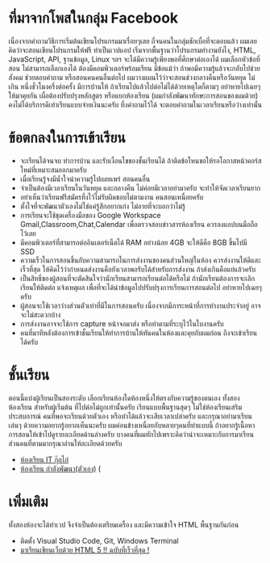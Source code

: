 # ที่มาจากโพสในกลุ่ม Facebook
เนื่องจากคำถามวิธีการเริ่มต้นเขียนโปรแกรมมาเรื่อยๆเลย ถี่จนคนในกลุ่มชักเบื่อที่จะตอบแล้ว
ผมเลยคิดว่าจะสอนเขียนโปรแกรมให้ฟรี ทำเป็นเวปแอป เริ่มจากพื้นฐานว่าโปรแกรมทำงานยังไง, HTML, JavaScript, API, ฐานข้อมูล, Linux ฯลฯ จะได้มีความรู้เพียงพอที่ศึกษาต่อเองได้ ผมเลือกหัวข้อที่สอน ไม่สามารถเลือกเองได้ ต้องมีคอมพิวเตอร์พร้อมเรียน มีข้อแม้ว่า ถ้าพอมีความรู้แล้วจะกลับไปช่วยสังคม ช่วยตอบคำถาม หรือสอนคนคนอื่นต่อไป ผมวางแผนไว้ว่าจะสอนช่วงกลางคืนหรือวันหยุด ไม่เกิน หนึ่งชั่วโมงครึ่งต่อครั้ง มีการบ้านให้ ถ้าเรียนไปแล้วไปต่อไม่ได้ด้วยเหตุใดก็ตามๆ อย่าหายไปเฉยๆให้มาคุยกัน เผื่อต้องปรับปรุงหลักสูตร หรือแยกห้องเรียน (ผมกำลังพัฒนาทักษะการสอนของผมด้วย) คงไม่ได้บริการดีเท่าเรียนแบบจ่ายเงินนะครับ ทิ้งคำถามไว้ได้ จะตอบคำถามในเวลาเรียนหรือว่างเท่านั้น

# ข้อตกลงในการเข้าเรียน
- จะเรียนได้จนจบ ทำการบ้าน และรับเงื่อนไขของชั้นเรียนได้ ถ้าติดข้อไหนขอให้รอโอกาสหน้าคอร์สใหม่ที่เหมาะสมออกมาครับ
- เมื่อเรียนรู้จงมีน้ำใจนำความรู้ไปเผยแพร่ สอนคนอื่น
- จำเป็นต้องมีเวลาเรียนในวันหยุด และกลางคืน ไม่ค่อยมีเวลาอย่ามาครับ จะทำให้จัดเวลาเรียนยาก
- อย่าเห็นว่าเรียนฟรีสมัครทิ้งไว้ไม่รับผิดชอบไม่ตามงาน คนสอนเหนื่อยครับ 
- ตั้งใจที่จะพัฒนาตัวเองไม่ใช่แค่รู้สึกอยากเก่ง ไม่อายที่จะบอกว่าไม่รู้
- การเรียนจะใช้ชุดเครื่องมือของ Google Workspace Gmail,Classroom,Chat,Calendar เพื่อตรวจสอบข่าวสารห้องเรียน ควรลงแอปบนมือถือไว้เลย 
- มีคอมพิวเตอร์ที่สามารถต่ออินเตอร์เน็ตได้ RAM อย่างน้อย 4GB จะให้ดีคือ 8GB ขึ้นไปมี SSD
- ความเร็วในการสอนขึ้นกับความสามารถในการส่งงานของคนส่วนใหญ่ในห้อง ควรส่งงานให้ดีและเร็วที่สุด ให้คิดไว้ว่ากำหนดส่งงานคือยังเวลาพอรับได้สำหรับการส่งงาน ถ้าส่งเกินคือแย่แล้วครับ
- เป็นสิทธิ์ของผู้สอนที่จะตัดสินใจว่านักเรียนสามารถเรียนต่อได้หรือไม่ ถ้านักเรียนต้องการจะเลิกเรียนให้ติดต่อ แจ้งเหตุผล เพื่อที่จะได้นำข้อมูลไปปรับปรุงการเรียนการสอนต่อไป อย่าหายไปเฉยๆครับ
- ผู้สอนจะใช้เวลาว่างส่วนตัวเท่าที่มีในการสอนครับ เนื่องจากมีภาระหน้าที่การทำงานประจำอยู่ อาจจะไม่สะดวกบ้าง
- การส่งงานอาจจะใช้การ capture หน้าจอมาส่ง หรือทำตามที่ระบุไว้ในใบงานครับ
- คนที่มาทีหลังต้องการเข้าชั้นเรียนให้ทำการบ้านให้ทันคนในห้องและคุยกับผมก่อน ถึงจะเข้าเรียนได้ครับ

# ชั้นเรียน
ตอนนี้แบ่งผู้เรียนเป็นสองระดับ เลือกเรียนห้องใดห้องหนึ่งให้ตรงกับความรู้ของตนเอง ทั้งสองห้องเรียน สำหรับผู้เริ่มต้น ที่ไปต่อไม่ถูกเท่านั้นครับ เรียนแบบพื้นฐานสุดๆ ไม่ใช่ห้องเรียนเสริมประสบการณ์ คนที่พอจะเรียนด้วยตัวเอง หรือทำได้แล้วจะเสียเวลาเปล่าครับ และกรุณาอย่ามาเรียนเล่นๆ ด้วยความอยากรู้อยากเห็นนะครับ ผมค่อนข้างเหนื่อยกับหลายๆคนที่ทำแบบนี้ ถ้าอยากรู้เนื้อหาการสอนให้เข้าไปดูรายละเอียดด้านล่างครับ บางคนที่ผมทักไปเพราะคิดว่าน่าจะเหมาะกับการมาเรียน ส่วนคนที่ตามมากรุณาอ่านให้ละเอียดด้วยครับ 
- [ห้องเรียน IT กุ๊กไก่](./kookkai-IT-classroom/)
- [ห้องเรียน กำลังพัฒนา(ตัวเอง)](./self-improvement-classroom/)
(
# เพิ่มเติม
ทั้งสองห้องจะได้ทำเวป จึงจำเป็นต้องเตรียมเครื่อง และมีความเข้าใจ HTML พื้นฐานกันก่อน
- ติดตั้ง Visual Studio Code, Git, Windows Terminal
- [มาเรียนเขียนเว็บด้วย HTML 5 !! ฉบับที่เร็วที่สุด !](https://www.youtube.com/watch?v=-jzu5YH6OMQ)